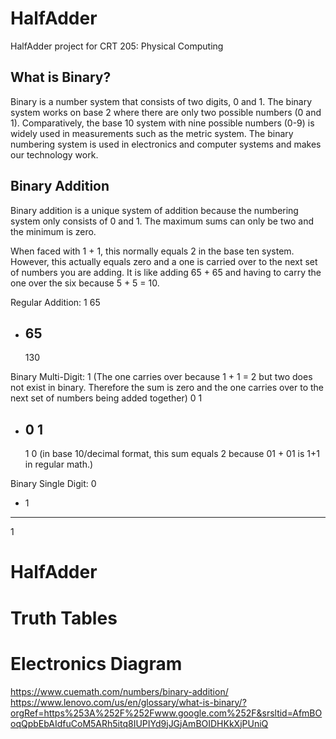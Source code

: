 # HalfAdder
HalfAdder project for CRT 205: Physical Computing

## What is Binary?
Binary is a number system that consists of two digits, 0 and 1. The binary system works on base 2 where there are only two possible numbers (0 and 1). Comparatively, the base 10 system with nine possible numbers (0-9) is widely used in measurements such as the metric system. The binary numbering system is used in electronics and computer systems and makes our technology work.

## Binary Addition
Binary addition is a unique system of addition because the numbering system only consists of 0 and 1. The maximum sums can only be two and the minimum is zero.

When faced with 1 + 1, this normally equals 2 in the base ten system. However, this actually equals zero and a one is carried over to the next set of numbers you are adding. It is like adding 65 + 65 and having to carry the one over the six because 5 + 5 = 10.

Regular Addition:
  1
  65
+ 65
  --
  130

Binary Multi-Digit:
  1   (The one carries over because 1 + 1 = 2 but two does not exist in binary. Therefore the sum is zero and the one carries over to the next set of numbers being added together)
  0 1
+ 0 1
  ---
  1 0 (in base 10/decimal format, this sum equals 2 because 01 + 01 is 1+1 in regular math.)

Binary Single Digit:
  0
+ 1
---
  1

# HalfAdder 

# Truth Tables

# Electronics Diagram


https://www.cuemath.com/numbers/binary-addition/
https://www.lenovo.com/us/en/glossary/what-is-binary/?orgRef=https%253A%252F%252Fwww.google.com%252F&srsltid=AfmBOoqQpbEbAIdfuCoM5ARh5itq8IUPIYd9jJGjAmBOIDHKkXjPUniQ


